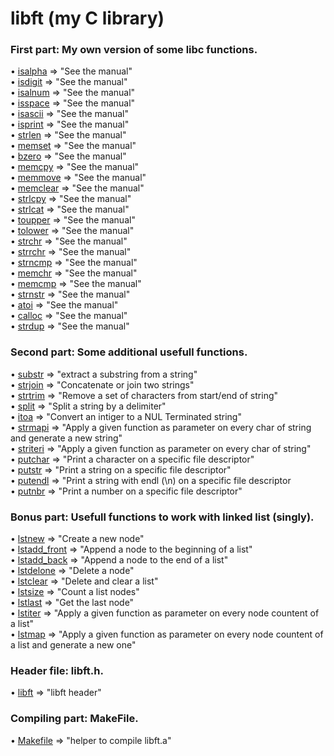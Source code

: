 # libft (my C library)

### First part:     My own version of some libc functions.
• [isalpha](https://github.com/anass-nam/libft/blob/main/ft_isalpha.c) => "See the manual"<br />
• [isdigit](https://github.com/anass-nam/libft/blob/main/ft_isdigit.c) => "See the manual"<br />
• [isalnum](https://github.com/anass-nam/libft/blob/main/ft_isalnum.c) => "See the manual"<br />
• [isspace](https://github.com/anass-nam/libft/blob/main/ft_isspace.c) => "See the manual"<br />
• [isascii](https://github.com/anass-nam/libft/blob/main/ft_isascii.c) => "See the manual"<br />
• [isprint](https://github.com/anass-nam/libft/blob/main/ft_isprint.c) => "See the manual"<br />
• [strlen](https://github.com/anass-nam/libft/blob/main/ft_strlen.c) => "See the manual"<br />
• [memset](https://github.com/anass-nam/libft/blob/main/ft_memset.c) => "See the manual"<br />
• [bzero](https://github.com/anass-nam/libft/blob/main/ft_bzero.c) => "See the manual"<br />
• [memcpy](https://github.com/anass-nam/libft/blob/main/ft_memcpy.c) => "See the manual"<br />
• [memmove](https://github.com/anass-nam/libft/blob/main/ft_memmove.c) => "See the manual"<br />
• [memclear](https://github.com/anass-nam/libft/blob/main/ft_memclear.c) => "See the manual"<br />
• [strlcpy](https://github.com/anass-nam/libft/blob/main/ft_strlcpy.c) => "See the manual"<br />
• [strlcat](https://github.com/anass-nam/libft/blob/main/ft_strlcat.c) => "See the manual"<br />
• [toupper](https://github.com/anass-nam/libft/blob/main/ft_toupper.c) => "See the manual"<br />
• [tolower](https://github.com/anass-nam/libft/blob/main/ft_tolower.c) => "See the manual"<br />
• [strchr](https://github.com/anass-nam/libft/blob/main/ft_strchr.c) => "See the manual"<br />
• [strrchr](https://github.com/anass-nam/libft/blob/main/ft_strrchr.c) => "See the manual"<br />
• [strncmp](https://github.com/anass-nam/libft/blob/main/ft_strncmp.c) => "See the manual"<br />
• [memchr](https://github.com/anass-nam/libft/blob/main/ft_memchr.c) => "See the manual"<br />
• [memcmp](https://github.com/anass-nam/libft/blob/main/ft_memcmp.c) => "See the manual"<br />
• [strnstr](https://github.com/anass-nam/libft/blob/main/ft_strnstr.c) => "See the manual"<br />
• [atoi](https://github.com/anass-nam/libft/blob/main/ft_atoi.c) => "See the manual"<br />
• [calloc](https://github.com/anass-nam/libft/blob/main/ft_calloc.c) => "See the manual"<br />
• [strdup](https://github.com/anass-nam/libft/blob/main/ft_strdup.c) => "See the manual"<br />
### Second part:    Some additional usefull functions.
• [substr](https://github.com/anass-nam/libft/blob/main/ft_substr.c) => "extract a substring from a string"<br />
• [strjoin](https://github.com/anass-nam/libft/blob/main/ft_strjoin.c) => "Concatenate or join two strings"<br />
• [strtrim](https://github.com/anass-nam/libft/blob/main/ft_strtrim.c) => "Remove a set of characters from start/end of string"<br />
• [split](https://github.com/anass-nam/libft/blob/main/ft_split.c) => "Split a string by a delimiter"<br />
• [itoa](https://github.com/anass-nam/libft/blob/main/ft_itoa.c) => "Convert an intiger to a NUL Terminated string"<br />
• [strmapi](https://github.com/anass-nam/libft/blob/main/ft_strmapi.c) => "Apply a given function as parameter on every char of string and generate a new string"<br />
• [striteri](https://github.com/anass-nam/libft/blob/main/ft_striteri.c) => "Apply a given function as parameter on every char of string"<br />
• [putchar](https://github.com/anass-nam/libft/blob/main/ft_putchar_fd.c) => "Print a character on a specific file descriptor"<br />
• [putstr](https://github.com/anass-nam/libft/blob/main/ft_putstr_fd.c) => "Print a string on a specific file descriptor"<br />
• [putendl](https://github.com/anass-nam/libft/blob/main/ft_putendl_fd.c) => "Print a string with endl (\\n) on a specific file descriptor<br />
• [putnbr](https://github.com/anass-nam/libft/blob/main/ft_putnbr_fd.c) => "Print a number on a specific file descriptor"<br />
### Bonus part:      Usefull functions to work with linked list (singly).
• [lstnew](https://github.com/anass-nam/libft/blob/main/ft_lstnew_bonus.c) => "Create a new node"<br />
• [lstadd_front](https://github.com/anass-nam/libft/blob/main/ft_lstadd_front_bonus.c) => "Append a node to the beginning of a list"<br />
• [lstadd_back](https://github.com/anass-nam/libft/blob/main/ft_lstadd_back_bonus.c) => "Append a node to the end of a list"<br />
• [lstdelone](https://github.com/anass-nam/libft/blob/main/ft_lstdelone_bonus.c) => "Delete a node"<br />
• [lstclear](https://github.com/anass-nam/libft/blob/main/ft_lstclear_bonus.c) => "Delete and clear a list"<br />
• [lstsize](https://github.com/anass-nam/libft/blob/main/ft_lstsize_bonus.c) => "Count a list nodes"<br />
• [lstlast](https://github.com/anass-nam/libft/blob/main/ft_lstlast_bonus.c) => "Get the last node"<br />
• [lstiter](https://github.com/anass-nam/libft/blob/main/ft_lstiter_bonus.c) => "Apply a given function as parameter on every node countent of a list"<br />
• [lstmap](https://github.com/anass-nam/libft/blob/main/ft_lstmap_bonus.c) => "Apply a given function as parameter on every node countent of a list and generate a new one"<br />
### Header file:    libft.h.
• [libft](https://github.com/anass-nam/libft/blob/main/libft.h) => "libft header"<br />
### Compiling part:     MakeFile.
• [Makefile](https://github.com/anass-nam/libft/blob/main/Makefile) => "helper to compile libft.a"<br />
